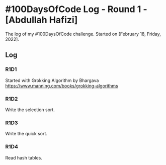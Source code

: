 # #100DaysOfCode Log - Round 1 - [Abdullah Hafizi]

The log of my #100DaysOfCode challenge. Started on [February 18, Friday, 2022].

## Log

### R1D1
Started with Grokking Algorithm by Bhargava https://www.manning.com/books/grokking-algorithms

### R1D2
Write the selection sort.

### R1D3
Write the quick sort.

### R1D4
Read hash tables.